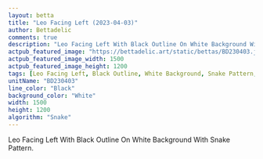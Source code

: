 ```yaml
---
layout: betta
title: "Leo Facing Left (2023-04-03)"
author: Bettadelic
comments: true
description: "Leo Facing Left With Black Outline On White Background With Snake Pattern."
actpub_featured_image: "https://bettadelic.art/static/bettas/BD230403.jpg"
actpub_featured_image_width: 1500
actpub_featured_image_height: 1200
tags: [Leo Facing Left, Black Outline, White Background, Snake Pattern, April 2023]
unitName: "BD230403"
line_color: "Black"
background_color: "White"
width: 1500
height: 1200
algorithm: "Snake"
---
```


Leo Facing Left With Black Outline On White Background With Snake Pattern.
